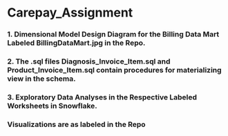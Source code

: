 # Carepay_Assignment

### 1. Dimensional Model Design Diagram for the Billing Data Mart Labeled BillingDataMart.jpg in the Repo.

### 2. The .sql files Diagnosis_Invoice_Item.sql and Product_Invoice_Item.sql contain procedures for materializing view in the schema.

### 3. Exploratory Data Analyses in the Respective Labeled Worksheets in Snowflake.

### Visualizations are as labeled in the Repo
